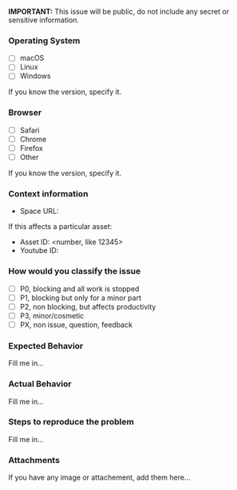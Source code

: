 **IMPORTANT:** This issue will be public, do not include any secret or sensitive information.

### Operating System

- [ ] macOS
- [ ] Linux
- [ ] Windows

If you know the version, specify it.

### Browser

- [ ] Safari
- [ ] Chrome
- [ ] Firefox
- [ ] Other

If you know the version, specify it.

### Context information

- Space URL: <copy paste full URL>

If this affects a particular asset:

- Asset ID: <number, like 12345>
- Youtube ID: <youtube id>

### How would you classify the issue

- [ ] P0, blocking and all work is stopped
- [ ] P1, blocking but only for a minor part
- [ ] P2, non blocking, but affects productivity
- [ ] P3, minor/cosmetic
- [ ] PX, non issue, question, feedback

### Expected Behavior

Fill me in...

### Actual Behavior

Fill me in...

### Steps to reproduce the problem

Fill me in...

### Attachments

If you have any image or attachement, add them here...
